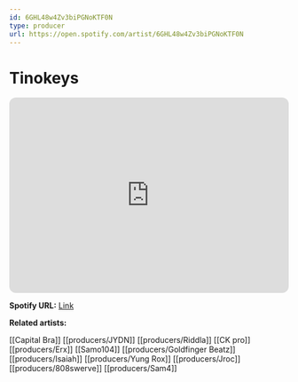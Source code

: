 ```yaml
---
id: 6GHL48w4Zv3biPGNoKTF0N
type: producer
url: https://open.spotify.com/artist/6GHL48w4Zv3biPGNoKTF0N
---
```

# Tinokeys

<iframe style="border-radius:12px" src="https://open.spotify.com/embed/artist/6GHL48w4Zv3biPGNoKTF0N" width="100%" height="352" frameBorder="0" allowfullscreen="" allow="autoplay; clipboard-write; encrypted-media; fullscreen; picture-in-picture" loading="lazy"></iframe>

**Spotify URL:** [Link](https://open.spotify.com/artist/6GHL48w4Zv3biPGNoKTF0N)

**Related artists:**

[[Capital Bra]]
[[producers/JYDN]]
[[producers/Riddla]]
[[CK pro]]
[[producers/Erx]]
[[Samo104]]
[[producers/Goldfinger Beatz]]
[[producers/Isaiah]]
[[producers/Yung Rox]]
[[producers/Jroc]]
[[producers/808swerve]]
[[producers/Sam4]]
